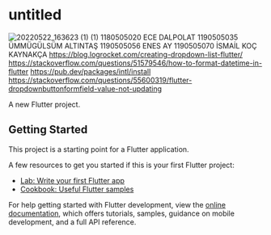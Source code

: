 # untitled
![20220522_163623 (1) (1)](https://user-images.githubusercontent.com/95945668/169704401-99ffa246-93cb-4c8b-aa3b-baf3630ad00f.gif)
1180505020 ECE DALPOLAT
1190505035 ÜMMÜGÜLSÜM ALTINTAŞ
1190505056 ENES AY
1190505070 İSMAİL KOÇ
KAYNAKÇA
https://blog.logrocket.com/creating-dropdown-list-flutter/
https://stackoverflow.com/questions/51579546/how-to-format-datetime-in-flutter
https://pub.dev/packages/intl/install
https://stackoverflow.com/questions/55600319/flutter-dropdownbuttonformfield-value-not-updating

A new Flutter project.

## Getting Started

This project is a starting point for a Flutter application.

A few resources to get you started if this is your first Flutter project:

- [Lab: Write your first Flutter app](https://docs.flutter.dev/get-started/codelab)
- [Cookbook: Useful Flutter samples](https://docs.flutter.dev/cookbook)

For help getting started with Flutter development, view the
[online documentation](https://docs.flutter.dev/), which offers tutorials,
samples, guidance on mobile development, and a full API reference.
